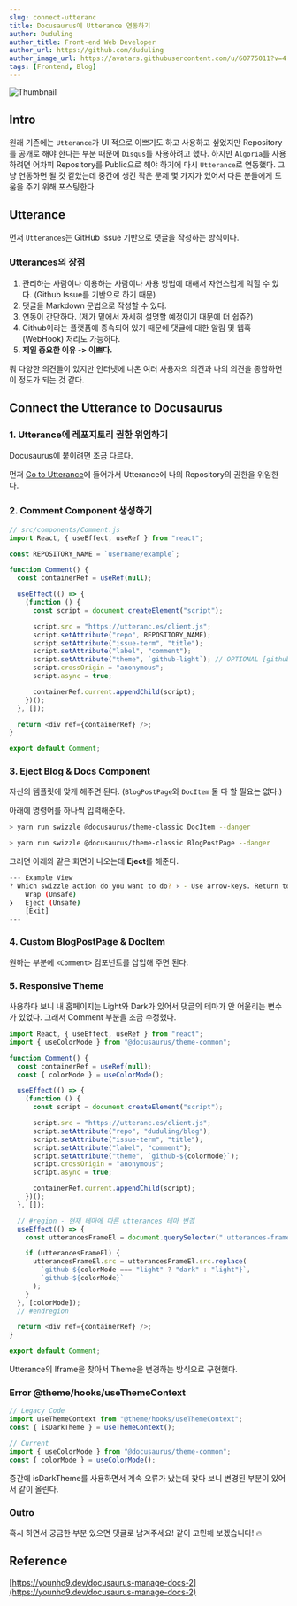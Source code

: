```yaml
---
slug: connect-utteranc
title: Docusaurus에 Utterance 연동하기
author: Duduling
author_title: Front-end Web Developer
author_url: https://github.com/duduling
author_image_url: https://avatars.githubusercontent.com/u/60775011?v=4
tags: [Frontend, Blog]
---
```


![Thumbnail](https://duduling.notion.site/image/https%3A%2F%2Fs3-us-west-2.amazonaws.com%2Fsecure.notion-static.com%2Ff668dc04-1acc-4959-8c1c-b25a76d73b54%2FUntitled.png?table=block&id=408a77de-cba5-462d-9f95-09dda43af223&spaceId=8259e9c1-b7e6-4ae4-9d6b-d6e45ea177ce&width=2000&userId=&cache=v2)

## Intro

원래 기존에는 `Utterance`가 UI 적으로 이쁘기도 하고 사용하고 싶었지만 Repository를 공개로 해야 한다는 부분 때문에 `Disqus`를 사용하려고 했다. 하지만 `Algoria`를 사용하려면 어차피 Repository를 Public으로 해야 하기에 다시 `Utterance`로 연동했다. 그냥 연동하면 될 것 같았는데 중간에 생긴 작은 문제 몇 가지가 있어서 다른 분들에게 도움을 주기 위해 포스팅한다.

## Utterance

먼저 `Utterances`는 GitHub Issue 기반으로 댓글을 작성하는 방식이다.

### Utterances의 장점

1. 관리하는 사람이나 이용하는 사람이나 사용 방법에 대해서 자연스럽게 익힐 수 있다. (Github Issue를 기반으로 하기 때문)
2. 댓글을 Markdown 문법으로 작성할 수 있다.
3. 연동이 간단하다. (제가 밑에서 자세히 설명할 예정이기 때문에 더 쉽쥬?)
4. Github이라는 플랫폼에 종속되어 있기 때문에 댓글에 대한 알림 및 웹훅(WebHook) 처리도 가능하다.
5. **제일 중요한 이유 -> 이쁘다.**

뭐 다양한 의견들이 있지만 인터넷에 나온 여러 사용자의 의견과 나의 의견을 종합하면 이 정도가 되는 것 같다.

## Connect the Utterance to Docusaurus

### 1. Utterance에 레포지토리 권한 위임하기

Docusaurus에 붙이려면 조금 다르다.

먼저 [Go to Utterance](https://utteranc.es/)에 들어가서 Utterance에 나의 Repository의 권한을 위임한다.

### 2. Comment Component 생성하기

```js
// src/components/Comment.js
import React, { useEffect, useRef } from "react";

const REPOSITORY_NAME = `username/example`;

function Comment() {
  const containerRef = useRef(null);

  useEffect(() => {
    (function () {
      const script = document.createElement("script");

      script.src = "https://utteranc.es/client.js";
      script.setAttribute("repo", REPOSITORY_NAME);
      script.setAttribute("issue-term", "title");
      script.setAttribute("label", "comment");
      script.setAttribute("theme", `github-light`); // OPTIONAL [github-light, github-dark]
      script.crossOrigin = "anonymous";
      script.async = true;

      containerRef.current.appendChild(script);
    })();
  }, []);

  return <div ref={containerRef} />;
}

export default Comment;
```

### 3. Eject Blog & Docs Component

자신의 템플릿에 맞게 해주면 된다. (`BlogPostPage`와 `DocItem` 둘 다 할 필요는 없다.)

아래에 명령어를 하나씩 입력해준다.

```bash
> yarn run swizzle @docusaurus/theme-classic DocItem --danger

> yarn run swizzle @docusaurus/theme-classic BlogPostPage --danger
```

그러면 아래와 같은 화면이 나오는데 **Eject**를 해준다.

```bash
--- Example View
? Which swizzle action do you want to do? › - Use arrow-keys. Return to submit.
    Wrap (Unsafe)
❯   Eject (Unsafe)
    [Exit]
---
```

### 4. Custom BlogPostPage & DocItem

원하는 부분에 `<Comment>` 컴포넌트를 삽입해 주면 된다.

### 5. Responsive Theme

사용하다 보니 내 홈페이지는 Light와 Dark가 있어서 댓글의 테마가 안 어울리는 변수가 있었다. 그래서 Comment 부분을 조금 수정했다.

```js
import React, { useEffect, useRef } from "react";
import { useColorMode } from "@docusaurus/theme-common";

function Comment() {
  const containerRef = useRef(null);
  const { colorMode } = useColorMode();

  useEffect(() => {
    (function () {
      const script = document.createElement("script");

      script.src = "https://utteranc.es/client.js";
      script.setAttribute("repo", "duduling/blog");
      script.setAttribute("issue-term", "title");
      script.setAttribute("label", "comment");
      script.setAttribute("theme", `github-${colorMode}`);
      script.crossOrigin = "anonymous";
      script.async = true;

      containerRef.current.appendChild(script);
    })();
  }, []);

  // #region - 현재 테마에 따른 utterances 테마 변경
  useEffect(() => {
    const utterancesFrameEl = document.querySelector(".utterances-frame");

    if (utterancesFrameEl) {
      utterancesFrameEl.src = utterancesFrameEl.src.replace(
        `github-${colorMode === "light" ? "dark" : "light"}`,
        `github-${colorMode}`
      );
    }
  }, [colorMode]);
  // #endregion

  return <div ref={containerRef} />;
}

export default Comment;
```

Utterance의 Iframe을 찾아서 Theme을 변경하는 방식으로 구현했다.

### Error @theme/hooks/useThemeContext

```js
// Legacy Code
import useThemeContext from "@theme/hooks/useThemeContext";
const { isDarkTheme } = useThemeContext();

// Current
import { useColorMode } from "@docusaurus/theme-common";
const { colorMode } = useColorMode();
```

중간에 isDarkTheme를 사용하면서 계속 오류가 났는데 찾다 보니 변경된 부분이 있어서 같이 올린다.

### Outro

혹시 하면서 궁금한 부분 있으면 댓글로 남겨주세요! 같이 고민해 보겠습니다! 🔥

## Reference

[https://younho9.dev/docusaurus-manage-docs-2](https://younho9.dev/docusaurus-manage-docs-2)
